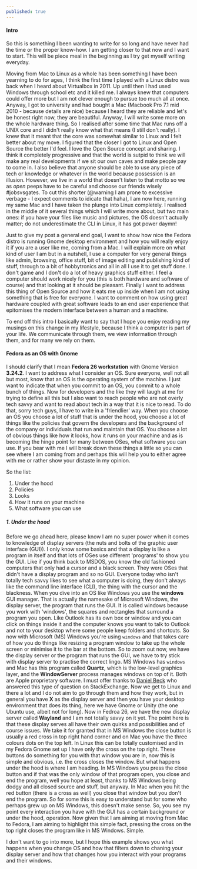 ```yaml
---
published: true
---
```

#### Intro

So this is something I been wanting to write for so long and have never had the time or the proper know-how. I am getting closer to that now and I want to start. This will be piece meal in the beginning as I try get myself writing everyday. 

Moving from Mac to Linux as a whole has been something I have been yearning to do for ages, I think the first time I played with a Linux distro was back when I heard about Virtualbox in 2011. Up until then I had used Windows through school etc and it killed me. I always knew that computers could offer more but I am not clever enough to pursue too much all at once. Anyway, I got to university and had bought a Mac (Macbook Pro 7.1 mid 2010 - because details are nice) because I heard they are reliable and let's be honest right now, they are beautiful. Anyway, I will write some more on the whole hardware thing. So I realised after some time that Mac runs off a UNIX core and I didn't really know what that means (I still don't really). I knew that it meant that the core was somewhat similar to Linux and I felt better about my move. I figured that the closer I got to Linux and Open Source the better I'd feel. I love the Open Source concept and sharing. I think it completely progressive and that the world is sutpid to think we will make any real developments if we sit our own caves and make people pay to come in. I also believe that anyone should be able to use any piece of tech or knowledge or whatever in the world because possession is an illusion. However, we live in a world that doesn't listen to that motto so we as *open* peeps have to be careful and choose our friends wisely #jobsvsgates. To cut this shorter (@warning I am prone to excessive verbage - I expect comments to idicate that haha), I am now here, running my same Mac and I have taken the plunge into Linux completely. I realised in the middle of it several things which I will write more about, but two main ones: if you have your files like music and pictures, the OS doesn't actually matter; do not underestimate the CLI in Linux, it has got power daymn! 

Just to give my post a general end goal, I want to show how nice the Fedora distro is running Gnome desktop environment and how you will really enjoy it if you are a user like me, coming from a Mac. I will explain more on what kind of user I am but in a nutshell, I use a computer for very general things like admin, browsing, office stuff, bit of image editing and publishing kind of stuff, through to a bit of hobbytronics and all in all I use it to get stuff done. I don't game and I don't do a lot of heavy graphics stuff either. I feel a computer should work nicely for you (this is both hardware and software of course) and that looking at it should be pleasant. Finally I want to address this thing of Open Source and how it eats me up inside when I am not using something that is free for everyone. I want to comment on how using great hardware coupled with great software leads to an end user experience that epitomises the modern interface between a human and a machine.

To end off this intro I basically want to say that I hope you enjoy reading my musings on this change in my lifestyle, because I think a computer is part of your life. We communicate through them, we view information through them, and for many we rely on them. 

#### Fedora as an OS with Gnome

I should clarify that I mean __Fedora 26 workstation__ with Gnome Version **3.24.2**. I want to address what I consider an OS. Sure everyone, well not all but most, know that an OS is the operating system of the machine. I just want to indicate that when you commit to an OS, you commit to a whole bunch of things. Now for developers and the like they will laugh at me for trying to define all this but I also want to reach people who are not overly tech savvy and want to read about tech in a way that it is nice to read. To do that, sorry tech guys, I have to write in a 'friendlier' way. When you choose an OS you choose a lot of stuff that is under the hood, you choose a lot of things like the policies that govern the developers and the background of the company or individuals that run and maintain that OS. You choose a lot of obvious things like how it looks, how it runs on your machine and as is becoming the hinge point for many between OSes, what software you can use. If you bear with me I will break down these things a little so you can see where I am coming from and perhaps this will help you to either agree with me or rather show your distaste in my opinion. 

So the list:
1. Under the hood
2. Policies
3. Looks
4. How it runs on your machine
5. What software you can use

##### 1. Under the hood

Before we go ahead here, please know I am no super power when it comes to knowledge of display servers (the nuts and bolts of the graphic user interface (GUI)). I only know some basics and that a display is like a program in itself and that lots of OSes use different 'programs' to show you the GUI. Like if you think back to MSDOS, you know the old fashioned computers that only had a cursor and a black screen. They were OSes that didn't have a display program and so no GUI. Everyone today who isn't totally tech savvy likes to see what a computer is doing, they don't always like the command line interface (CLI), the thing with the cursor and the blackness. When you dive into an OS like Windows you use the **windows** GUI manager. That is actually the namesake of Microsoft Windows, the display server, the program that runs the GUI. It is called windows because you work with 'windows', the squares and rectangles that surround a program you open. Like Outlook has its own box or window and you can click on things inside it and the computer knows you want to talk to Outlook and not to your desktop where some people keep folders and shortcuts. So now with Microsoft (MS) Windows you're using ``windows`` and that takes care of how you do things like resizing a program window to take up the whole screen or minimise it to the bar at the bottom. So to zoom out now, we have the display server or the program that runs the GUI, we have to try stick with display server to practise the correct lingo. MS Windows has ``windows`` and Mac has this program called **Quartz**, which is the low-level graphics layer, and the **WindowServer** process manages windows on top of it. Both are Apple proprietary software. I must offer thanks to [Daniel Beck](https://superuser.com/users/22317/daniel-beck) who answered this type of question on StackExchange. Now we get to Linux and there a lot and I do not aim to go through them and how they work, but in general you have **X** as the display server and then you have your desktop environment that does its thing, here we have Gnome or Unity (the one Ubuntu use, albeit not for long). Now in Fedroa 26, we have the new display server called **Wayland** and I am not totally savvy on it yet. The point here is that these display serves all have their own quirks and possibilities and of course issues. We take it for granted that in MS Windows the close button is usually a red cross in top right hand corner and on Mac you have the three colours dots on the top left. In Linux this can be totally customised and in my Fedora Gnome set up I have only the cross on the top right. These buttons do something for you with that window you are in, now this is simple and obvious, i.e. the cross closes the window. But what happens under the hood is where I am heading. In MS Windows you press the close button and if that was the only window of that program open, you close and end the program, well you hope at least, thanks to MS Windows being dodgy and all closed source and stuff, but anyway. In Mac when you hit the red button (there is a cross as well) you close that window but you don't end the program. So for some this is easy to understand but for some who perhaps grew up on MS Windows, this doesn't make sense. So, you see my point every interaction you have with the GUI has a certain background or under the hood, operation. Now given that I am aiming at moving from Mac to Fedora, I am aiming to highlight this simple fact, pressing the cross on the top right closes the program like in MS Windows. Simple. 

I don't want to go into more, but I hope this example shows you what happens when you change OS and how that filters down to chaning your display server and how that changes how you interact with your programs and their windows. 
